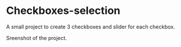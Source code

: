 # Checkboxes-selection

A small project to create 3 checkboxes and slider for each checkbox.

Sreenshot of the project.
